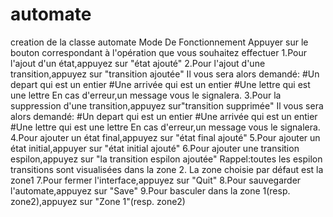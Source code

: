 # automate
creation de la classe automate
                                 Mode De Fonctionnement
Appuyer sur le bouton correspondant à l'opération que vous souhaitez effectuer
1.Pour l'ajout d'un état,appuyez sur "état ajouté"
2.Pour l'ajout d'une transition,appuyez sur "transition ajoutée"
  Il vous sera alors demandé:
     #Un depart qui est un entier
     #Une arrivée qui est un entier
     #Une lettre qui est une lettre
  En cas d'erreur,un message vous le signalera.
3.Pour la suppression d'une transition,appuyez sur"transition supprimée"
  Il vous sera alors demandé:
     #Un depart qui est un entier
     #Une arrivée qui est un entier
     #Une lettre qui est une lettre
  En cas d'erreur,un message vous le signalera.
4.Pour ajouter un état final,appuyez sur "état final ajouté"
5.Pour ajouter un état initial,appuyer sur "état initial ajouté"
6.Pour ajouter une transition espilon,appuyez sur "la transition espilon ajoutée"
  Rappel:toutes les espilon transitions sont visualisées dans la zone 2.
  La zone choisie par défaut est la zone1
7.Pour fermer l'interface,appuyez sur "Quit"
8.Pour sauvegarder l'automate,appuyez sur "Save"
9.Pour basculer dans la zone 1(resp. zone2),appuyez sur "Zone 1"(resp. zone2)

     
